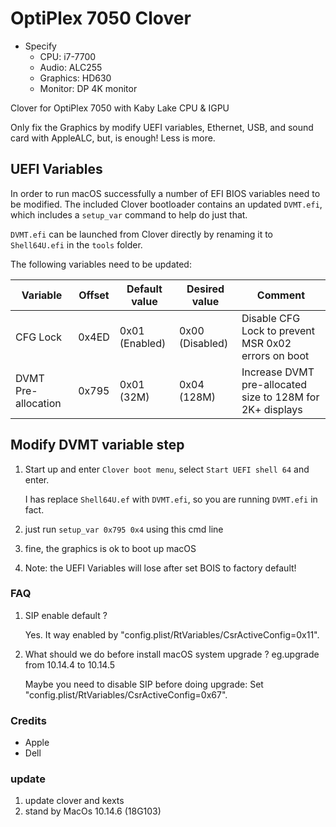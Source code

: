 # OptiPlex 7050 Clover

* Specify	
	* CPU: i7-7700
	* Audio: ALC255
	* Graphics: HD630
    * Monitor: DP 4K monitor


Clover for OptiPlex 7050 with Kaby Lake CPU & IGPU

Only fix the Graphics by modify UEFI variables, Ethernet, USB, and sound card with AppleALC, but, is enough! Less is more.

## UEFI Variables

In order to run macOS successfully a number of EFI BIOS variables need to be modified. The included Clover bootloader contains an updated `DVMT.efi`, which includes a `setup_var` command to help do just that.

`DVMT.efi` can be launched from Clover directly by renaming it to `Shell64U.efi` in the `tools` folder.

The following variables need to be updated:

| Variable              | Offset | Default value  | Desired value   | Comment                                                    |
|-----------------------|--------|----------------|-----------------|------------------------------------------------------------|
| CFG Lock              | 0x4ED   | 0x01 (Enabled) | 0x00 (Disabled) | Disable CFG Lock to prevent MSR 0x02 errors on boot        |
| DVMT Pre-allocation   | 0x795  | 0x01 (32M)     | 0x04 (128M)     | Increase DVMT pre-allocated size to 128M for 2K+ displays  |

## Modify DVMT variable step

1. Start up and enter `Clover boot menu`, select `Start UEFI shell 64` and enter.

   I has replace `Shell64U.ef` with `DVMT.efi`, so you are running `DVMT.efi` in fact.

3. just run `setup_var 0x795 0x4` using this cmd line

4. fine, the graphics is ok to boot up macOS

5. Note: the UEFI Variables will lose after set BOIS to factory default!

### FAQ
1. SIP enable default ?

   Yes. It way enabled by "config.plist/RtVariables/CsrActiveConfig=0x11".
2. What should we do before install macOS system upgrade ? eg.upgrade from 10.14.4 to 10.14.5
  
   Maybe you need to disable SIP before doing upgrade: Set "config.plist/RtVariables/CsrActiveConfig=0x67".

### Credits
- Apple
- Dell

### update
1. update clover and kexts
2. stand by MacOs 10.14.6 (18G103)